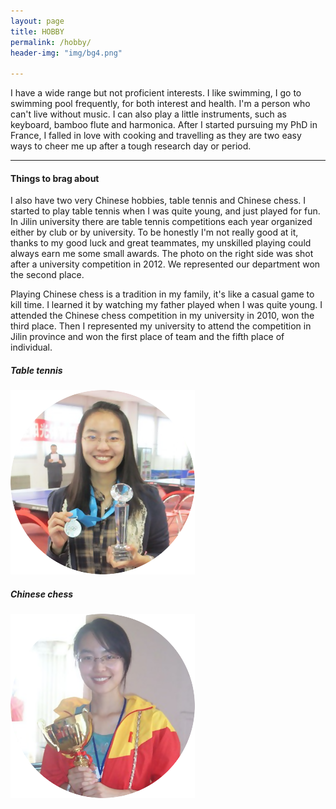 ```yaml
---
layout: page
title: HOBBY
permalink: /hobby/
header-img: "img/bg4.png"

---
```

<div class="home row">
	<p>I have a wide range but not proficient interests. I like swimming, I go to swimming pool frequently, for both interest and health. I'm a person who can't live without music. I can also play a little instruments, such as keyboard, bamboo flute and harmonica. After I started pursuing my PhD in France, I falled in love with cooking and travelling as they are two easy ways to cheer me up after a tough research day or period.</p>
	<div>
		<hr class="styled-hr" style="width:100%;">
	</div>
	<h4>Things to brag about</h4>
	<div class="row">
		<div class="col-md-8">
			<p>I also have two very Chinese hobbies, table tennis and Chinese chess. I started to play table tennis when I was quite young, and just played for fun. In Jilin university there are table tennis competitions each year organized either by club or by university. To be honestly I'm not really good at it, thanks to my good luck and great teammates, my unskilled playing could always earn me some small awards. The photo on the right side was shot after a university competition in 2012. We represented our department won the second place.</p>
			<p>Playing Chinese chess is a tradition in my family, it's like a casual game to kill time. I learned it by watching my father played when I was quite young. I attended the Chinese chess competition in my university in 2010, won the third place. Then I represented my university to attend the competition in Jilin province and won the first place of team and the fifth place of individual.</p>
		</div>	
		<div class="col-md-2">
			<h5>Table tennis</h5>
			<img src="/img/hobby2.png">
		</div>
		<div class="col-md-2">
			<h5>Chinese chess</h5>
			<img src="/img/hobby1.png">
		</div>
	</div>
</div>